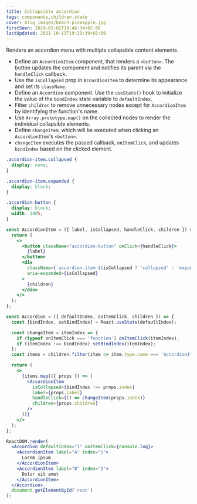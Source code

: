 ```yaml
---
title: Collapsible accordion
tags: components,children,state
cover: blog_images/beach-pineapple.jpg
firstSeen: 2019-03-02T10:46:34+02:00
lastUpdated: 2021-10-13T19:29:39+02:00
---
```


Renders an accordion menu with multiple collapsible content elements.

- Define an `AccordionItem` component, that renders a `<button>`. The button updates the component and notifies its parent via the `handleClick` callback.
- Use the `isCollapsed` prop in `AccordionItem` to determine its appearance and set its `className`.
- Define an `Accordion` component. Use the `useState()` hook to initialize the value of the `bindIndex` state variable to `defaultIndex`.
- Filter `children` to remove unnecessary nodes except for `AccordionItem` by identifying the function's name.
- Use `Array.prototype.map()` on the collected nodes to render the individual collapsible elements.
- Define `changeItem`, which will be executed when clicking an `AccordionItem`'s `<button>`.
- `changeItem` executes the passed callback, `onItemClick`, and updates `bindIndex` based on the clicked element.

```css
.accordion-item.collapsed {
  display: none;
}

.accordion-item.expanded {
  display: block;
}

.accordion-button {
  display: block;
  width: 100%;
}
```

```jsx
const AccordionItem = ({ label, isCollapsed, handleClick, children }) => {
  return (
    <>
      <button className="accordion-button" onClick={handleClick}>
        {label}
      </button>
      <div
        className={`accordion-item ${isCollapsed ? 'collapsed' : 'expanded'}`}
        aria-expanded={isCollapsed}
      >
        {children}
      </div>
    </>
  );
};

const Accordion = ({ defaultIndex, onItemClick, children }) => {
  const [bindIndex, setBindIndex] = React.useState(defaultIndex);

  const changeItem = itemIndex => {
    if (typeof onItemClick === 'function') onItemClick(itemIndex);
    if (itemIndex !== bindIndex) setBindIndex(itemIndex);
  };
  const items = children.filter(item => item.type.name === 'AccordionItem');

  return (
    <>
      {items.map(({ props }) => (
        <AccordionItem
          isCollapsed={bindIndex !== props.index}
          label={props.label}
          handleClick={() => changeItem(props.index)}
          children={props.children}
        />
      ))}
    </>
  );
};
```

```jsx
ReactDOM.render(
  <Accordion defaultIndex="1" onItemClick={console.log}>
    <AccordionItem label="A" index="1">
      Lorem ipsum
    </AccordionItem>
    <AccordionItem label="B" index="2">
      Dolor sit amet
    </AccordionItem>
  </Accordion>,
  document.getElementById('root')
);
```
